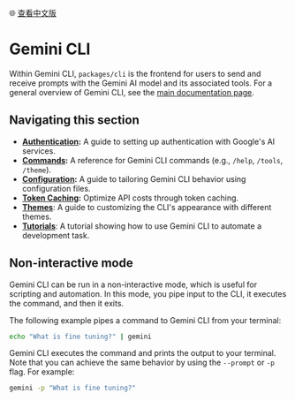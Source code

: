 🌐 [查看中文版](../../i18n/chinese/docs/cli/index.md)

# Gemini CLI

Within Gemini CLI, `packages/cli` is the frontend for users to send and receive prompts with the Gemini AI model and its associated tools. For a general overview of Gemini CLI, see the [main documentation page](../index.md).

## Navigating this section

- **[Authentication](./authentication.md):** A guide to setting up authentication with Google's AI services.
- **[Commands](./commands.md):** A reference for Gemini CLI commands (e.g., `/help`, `/tools`, `/theme`).
- **[Configuration](./configuration.md):** A guide to tailoring Gemini CLI behavior using configuration files.
- **[Token Caching](./token-caching.md):** Optimize API costs through token caching.
- **[Themes](./themes.md)**: A guide to customizing the CLI's appearance with different themes.
- **[Tutorials](tutorials.md)**: A tutorial showing how to use Gemini CLI to automate a development task.

## Non-interactive mode

Gemini CLI can be run in a non-interactive mode, which is useful for scripting and automation. In this mode, you pipe input to the CLI, it executes the command, and then it exits.

The following example pipes a command to Gemini CLI from your terminal:

```bash
echo "What is fine tuning?" | gemini
```

Gemini CLI executes the command and prints the output to your terminal. Note that you can achieve the same behavior by using the `--prompt` or `-p` flag. For example:

```bash
gemini -p "What is fine tuning?"
```
